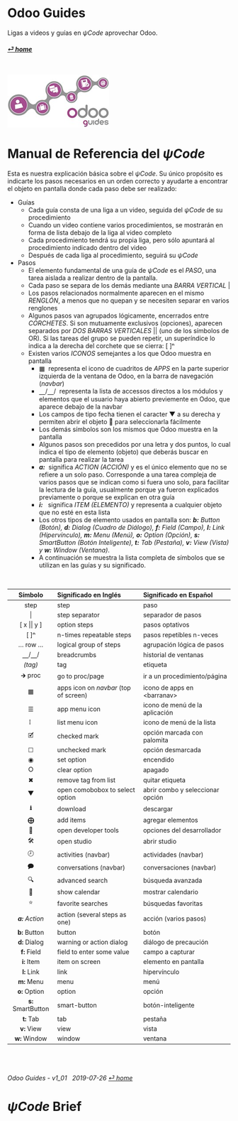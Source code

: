 # Odoo Guides
Ligas a videos y guías en _&#x03C8;Code_ aprovechar Odoo.
#### [_&#x23CE; home_](/README.md#%CF%88code-brief--texto-en-espa%C3%B1ol)  

<br>

![Ligas a videos y guías en _&#x03C8;Code_ aprovechar Odoo](/doc/img/logo_odoo_guides_mini.jpg)

# Manual de Referencia del _&#x03C8;Code_

Esta es nuestra explicación básica sobre el _&#x03C8;Code_.  Su único propósito es indicarte los pasos necesarios en un orden correcto y ayudarte a encontrar el objeto en pantalla donde cada paso debe ser realizado:

- Guías
  - Cada guía consta de una liga a un video, seguida del _&#x03C8;Code_ de su procedimiento
  - Cuando un video contiene varios procedimientos, se mostrarán en forma de lista debajo de la liga al video completo
  - Cada procedimiento tendrá su propia liga, pero sólo apuntará al procedimiento indicado dentro del video
  - Después de cada liga al procedimiento, seguirá su _&#x03C8;Code_
- Pasos
  - El elemento fundamental de una guía de _&#x03C8;Code_ es el _PASO_, una tarea aislada a realizar dentro de la pantalla.  
  - Cada paso se separa de los demás mediante una _BARRA VERTICAL_ |  
  - Los pasos relacionados normalmente aparecen en el mismo _RENGLÓN_, a menos que no quepan y se necesiten separar en varios renglones  
  - Algunos pasos van agrupados lógicamente, encerrados entre _CORCHETES_.  Si son mutuamente exclusivos (opciones), aparecen separados por _DOS BARRAS VERTICALES_ || (uno de los símbolos de OR).  Si las tareas del grupo se pueden repetir, un superíndice lo indica a la derecha del corchete que se cierra: \[ \]&#x207F;  
  - Existen varios _ICONOS_ semejantes a los que Odoo muestra en pantalla
    - &#x25A6;&nbsp;&nbsp;representa el icono de cuadritos de _APPS_ en la parte superior izquierda de la ventana de Odoo, en la barra de navegación (_navbar_)  
	- &#x23BD;/&#x23BD;/&nbsp;&nbsp;representa la lista de accessos directos a los módulos y elementos que el usuario haya abierto previemente en Odoo, que aparece debajo de la navbar
	- Los campos de tipo fecha tienen el caracter &#x25BC; a su derecha y permiten abrir el objeto &#x1F4C5; para seleccionarla fácilmente  
    - Los demás símbolos son los mismos que Odoo muestra en la pantalla
	- Algunos pasos son precedidos por una letra y dos puntos, lo cual indica el tipo de elemento (objeto) que deberás buscar en pantalla para realizar la tarea
    - _**_a:_**_ &nbsp;significa _ACTION_ _(ACCIÓN)_ y es el único elemento que no se refiere a un solo paso.  Corresponde a una tarea compleja de varios pasos que se indican como si fuera uno solo, para facilitar la lectura de la guía, usualmente porque ya fueron explicados previamente o porque se explican en otra guía
	- **_i:_** &nbsp;&nbsp;significa _ITEM_ _(ELEMENTO)_ y representa a cualquier objeto que no esté en esta lista
    - Los otros tipos de elemento usados en pantalla son: _**b:** Button (Botón), **d:** Dialog (Cuadro de Diálogo), **f:** Field (Campo), **l:** Link (Hipervínculo), **m:** Menu (Menú), **o:** Option (Opción), **s:** SmartButton (Botón Inteligente), **t:** Tab (Pestaña), **v:** View (Vista) y **w:** Window (Ventana)_.
    - A continuación se muestra la lista completa de símbolos que se utilizan en las guías y su significado.
    
<br>

| Símbolo | Significado en Inglés | Significado en Español |
| :---: | :--- | :--- |
| step | step | paso |
| \| | step separator | separador de pasos |
| \[ x \|\| y \] | option steps | pasos optativos |
| \[ \]&#x207F; | n-times repeatable steps | pasos repetibles n-veces |
| &#x2026; row &#x2026; | logical group of steps | agrupación lógica de pasos |
| &#x23BD;/&#x23BD;/ | breadcrumbs | historial de ventanas |
| _(tag)_ | tag | etiqueta |
| &#x1F872; proc | go to proc/page | ir a un procedimiento/página |
| &#x25A6; | apps icon on _navbar_ (top of screen) | icono de apps en \<barranav\> |
| &#x2630; | app menu icon | icono de menú de la aplicación |
| &#x2807; | list menu icon | icono de menú de la lista |
| &#x1F5F9; | checked mark | opción marcada con palomita |
| &#x2610; | unchecked mark | opción desmarcada |
| &#x25C9; | set option | encendido |
| &#x2B58; | clear option | apagado |
| &#x2716; | remove tag from list | quitar etiqueta |
| &#x25BC; | open comobobox to select option | abrir combo y seleccionar opción |
| **&#x2B73;** | download | descargar |
| **&#x2A01;** | add items | agregar elementos 
| &#x1F41E; | open developer tools | opciones del desarrollador |
| &#x1F6E0; | open studio | abrir studio |
| &#x1F557; | activities (navbar) | actividades (navbar) |
| &#x1F5ED; | conversations (navbar) | conversaciones (navbar) |
| &#x1F50D; | advanced search | búsqueda avanzada |
| &#x1F4C5; | show calendar | mostrar calendario |
| &#x2B50; | favorite searches | búsquedas favoritas |
| _**a:** Action_ | action (several steps as one) | acción (varios pasos) |
| **b:** Button | button | botón |
| **d:** Dialog | warning or action dialog | diálogo de precaución |
| **f:** Field | field to enter some value | campo a capturar |
| **i:** Item | item on screen | elemento en pantalla |
| **l:** Link | link | hipervínculo |
| **m:** Menu | menu | menú |
| **o:** Option | option | opción |
| **s:** SmartButton | smart-button | botón-inteligente |
| **t:** Tab | tab | pestaña |
| **v:** View | view | vista |
| **w:** Window | window | ventana |

<br><br>
###### Odoo Guides - v1_01 &nbsp; 2019-07-26  [_&#x23CE; home_](/README.md#%CF%88code-brief--texto-en-espa%C3%B1ol)  
# _&#x03C8;Code_ Brief  


